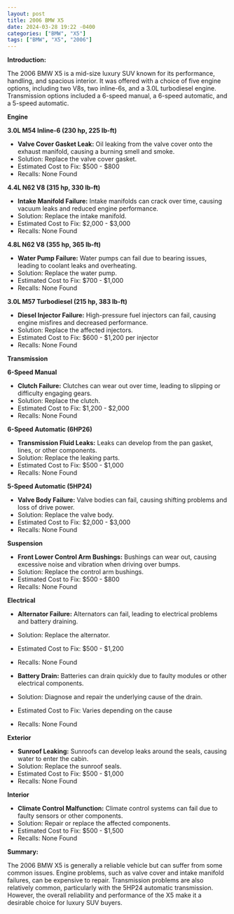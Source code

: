 ```yaml
---
layout: post
title: 2006 BMW X5
date: 2024-03-28 19:22 -0400
categories: ["BMW", "X5"]
tags: ["BMW", "X5", "2006"]
---
```

**Introduction:**

The 2006 BMW X5 is a mid-size luxury SUV known for its performance, handling, and spacious interior. It was offered with a choice of five engine options, including two V8s, two inline-6s, and a 3.0L turbodiesel engine. Transmission options included a 6-speed manual, a 6-speed automatic, and a 5-speed automatic.

**Engine**

**3.0L M54 Inline-6 (230 hp, 225 lb-ft)**
* **Valve Cover Gasket Leak:** Oil leaking from the valve cover onto the exhaust manifold, causing a burning smell and smoke.
* Solution: Replace the valve cover gasket.
* Estimated Cost to Fix: $500 - $800
* Recalls: None Found

**4.4L N62 V8 (315 hp, 330 lb-ft)**
* **Intake Manifold Failure:** Intake manifolds can crack over time, causing vacuum leaks and reduced engine performance.
* Solution: Replace the intake manifold.
* Estimated Cost to Fix: $2,000 - $3,000
* Recalls: None Found

**4.8L N62 V8 (355 hp, 365 lb-ft)**
* **Water Pump Failure:** Water pumps can fail due to bearing issues, leading to coolant leaks and overheating.
* Solution: Replace the water pump.
* Estimated Cost to Fix: $700 - $1,000
* Recalls: None Found

**3.0L M57 Turbodiesel (215 hp, 383 lb-ft)**
* **Diesel Injector Failure:** High-pressure fuel injectors can fail, causing engine misfires and decreased performance.
* Solution: Replace the affected injectors.
* Estimated Cost to Fix: $600 - $1,200 per injector
* Recalls: None Found

**Transmission**

**6-Speed Manual**
* **Clutch Failure:** Clutches can wear out over time, leading to slipping or difficulty engaging gears.
* Solution: Replace the clutch.
* Estimated Cost to Fix: $1,200 - $2,000
* Recalls: None Found

**6-Speed Automatic (6HP26)**
* **Transmission Fluid Leaks:** Leaks can develop from the pan gasket, lines, or other components.
* Solution: Replace the leaking parts.
* Estimated Cost to Fix: $500 - $1,000
* Recalls: None Found

**5-Speed Automatic (5HP24)**
* **Valve Body Failure:** Valve bodies can fail, causing shifting problems and loss of drive power.
* Solution: Replace the valve body.
* Estimated Cost to Fix: $2,000 - $3,000
* Recalls: None Found

**Suspension**

* **Front Lower Control Arm Bushings:** Bushings can wear out, causing excessive noise and vibration when driving over bumps.
* Solution: Replace the control arm bushings.
* Estimated Cost to Fix: $500 - $800
* Recalls: None Found

**Electrical**

* **Alternator Failure:** Alternators can fail, leading to electrical problems and battery draining.
* Solution: Replace the alternator.
* Estimated Cost to Fix: $500 - $1,200
* Recalls: None Found

* **Battery Drain:** Batteries can drain quickly due to faulty modules or other electrical components.
* Solution: Diagnose and repair the underlying cause of the drain.
* Estimated Cost to Fix: Varies depending on the cause
* Recalls: None Found

**Exterior**

* **Sunroof Leaking:** Sunroofs can develop leaks around the seals, causing water to enter the cabin.
* Solution: Replace the sunroof seals.
* Estimated Cost to Fix: $500 - $1,000
* Recalls: None Found

**Interior**

* **Climate Control Malfunction:** Climate control systems can fail due to faulty sensors or other components.
* Solution: Repair or replace the affected components.
* Estimated Cost to Fix: $500 - $1,500
* Recalls: None Found

**Summary:**

The 2006 BMW X5 is generally a reliable vehicle but can suffer from some common issues. Engine problems, such as valve cover and intake manifold failures, can be expensive to repair. Transmission problems are also relatively common, particularly with the 5HP24 automatic transmission. However, the overall reliability and performance of the X5 make it a desirable choice for luxury SUV buyers.
